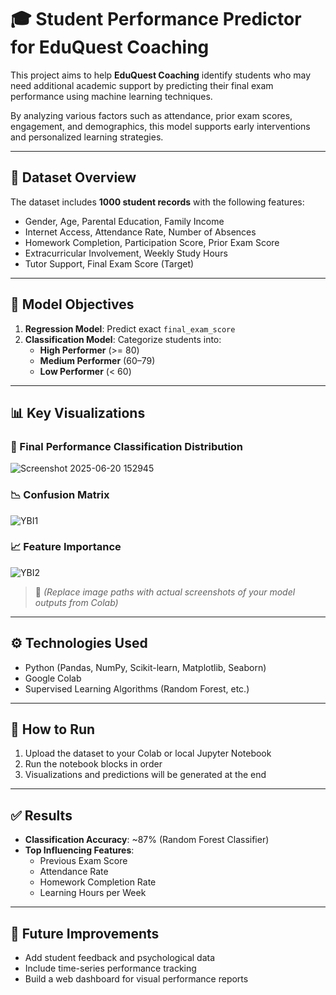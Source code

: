 # 🎓 Student Performance Predictor for EduQuest Coaching

This project aims to help **EduQuest Coaching** identify students who may need additional academic support by predicting their final exam performance using machine learning techniques.  

By analyzing various factors such as attendance, prior exam scores, engagement, and demographics, this model supports early interventions and personalized learning strategies.

---

## 📁 Dataset Overview

The dataset includes **1000 student records** with the following features:
- Gender, Age, Parental Education, Family Income  
- Internet Access, Attendance Rate, Number of Absences  
- Homework Completion, Participation Score, Prior Exam Score  
- Extracurricular Involvement, Weekly Study Hours  
- Tutor Support, Final Exam Score (Target)

---

## 🧠 Model Objectives

1. **Regression Model**: Predict exact `final_exam_score`
2. **Classification Model**: Categorize students into:
   - **High Performer** (>= 80)
   - **Medium Performer** (60–79)
   - **Low Performer** (< 60)

---

## 📊 Key Visualizations

### 🎯 Final Performance Classification Distribution
![Screenshot 2025-06-20 152945](https://github.com/user-attachments/assets/bacfaed1-2f35-451a-9ab0-9d3eb40ce9f2)


### 📉 Confusion Matrix
![YBI1](https://github.com/user-attachments/assets/43ff2691-5b71-458a-a34b-365e9f5ed63e)


### 📈 Feature Importance
![YBI2](https://github.com/user-attachments/assets/6d910e8c-9872-4bed-af05-9bf82f0b568e)


> 📎 *(Replace image paths with actual screenshots of your model outputs from Colab)*

---

## ⚙️ Technologies Used

- Python (Pandas, NumPy, Scikit-learn, Matplotlib, Seaborn)
- Google Colab
- Supervised Learning Algorithms (Random Forest, etc.)

---

## 🚀 How to Run

1. Upload the dataset to your Colab or local Jupyter Notebook
2. Run the notebook blocks in order
3. Visualizations and predictions will be generated at the end

---

## ✅ Results

- **Classification Accuracy**: ~87% (Random Forest Classifier)
- **Top Influencing Features**:
  - Previous Exam Score
  - Attendance Rate
  - Homework Completion Rate
  - Learning Hours per Week

---

## 📌 Future Improvements

- Add student feedback and psychological data
- Include time-series performance tracking
- Build a web dashboard for visual performance reports

